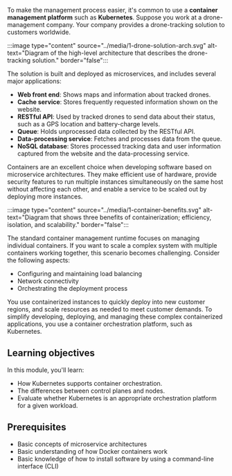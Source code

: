 To make the management process easier, it's common to use a **container management platform** such as **Kubernetes**. Suppose you work at a drone-management company. Your company provides a drone-tracking solution to customers worldwide.

:::image type="content" source="../media/1-drone-solution-arch.svg" alt-text="Diagram of the high-level architecture that describes the drone-tracking solution." border="false":::

The solution is built and deployed as microservices, and includes several major applications:

- **Web front end**: Shows maps and information about tracked drones.
- **Cache service**: Stores frequently requested information shown on the website.
- **RESTful API**: Used by tracked drones to send data about their status, such as a GPS location and battery-charge levels.
- **Queue**: Holds unprocessed data collected by the RESTful API.
- **Data-processing service**: Fetches and processes data from the queue.
- **NoSQL database**: Stores processed tracking data and user information captured from the website and the data-processing service.

Containers are an excellent choice when developing software based on microservice architectures. They make efficient use of hardware, provide security features to run multiple instances simultaneously on the same host without affecting each other, and enable a service to be scaled out by deploying more instances.

:::image type="content" source="../media/1-container-benefits.svg" alt-text="Diagram that shows three benefits of containerization; efficiency, isolation, and scalability." border="false":::

The standard container management runtime focuses on managing individual containers. If you want to scale a complex system with multiple containers working together, this scenario becomes challenging. Consider the following aspects:

- Configuring and maintaining load balancing
- Network connectivity
- Orchestrating the deployment process

You use containerized instances to quickly deploy into new customer regions, and scale resources as needed to meet customer demands. To simplify developing, deploying, and managing these complex containerized applications, you use a container orchestration platform, such as Kubernetes.

## Learning objectives

In this module, you'll learn:

- How Kubernetes supports container orchestration.
- The differences between control planes and nodes.
- Evaluate whether Kubernetes is an appropriate orchestration platform for a given workload.

## Prerequisites

- Basic concepts of microservice architectures
- Basic understanding of how Docker containers work
- Basic knowledge of how to install software by using a command-line interface (CLI)
